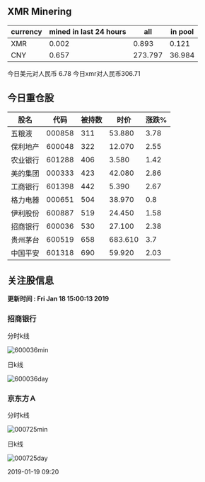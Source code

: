 ## XMR Minering

|currency|mined in last 24 hours|all|in pool|
|---|---|---|---|
|XMR|0.002|0.893|0.121|
|CNY|0.657|273.797|36.984|

今日美元对人民币 6.78	今日xmr对人民币306.71


## 今日重仓股 

|股名|代码|被持数|时价|涨跌%|
|---|---|---|---|---|
|五粮液|000858|311|53.880|3.78|
|保利地产|600048|322|12.070|2.55|
|农业银行|601288|406|3.580|1.42|
|美的集团|000333|423|42.080|2.86|
|工商银行|601398|442|5.390|2.67|
|格力电器|000651|504|38.970|0.8|
|伊利股份|600887|519|24.450|1.58|
|招商银行|600036|530|27.100|2.38|
|贵州茅台|600519|658|683.610|3.7|
|中国平安|601318|690|59.920|2.03|

## 关注股信息
**更新时间 : Fri Jan 18 15:00:13 2019**
### 招商银行 
分时k线

![600036min](http://image.sinajs.cn/newchart/min/n/sh600036.gif)

日k线

![600036day](http://image.sinajs.cn/newchart/daily/n/sh600036.gif)

### 京东方Ａ 
分时k线

![000725min](http://image.sinajs.cn/newchart/min/n/sz000725.gif)

日k线

![000725day](http://image.sinajs.cn/newchart/daily/n/sz000725.gif)

2019-01-19 09:20